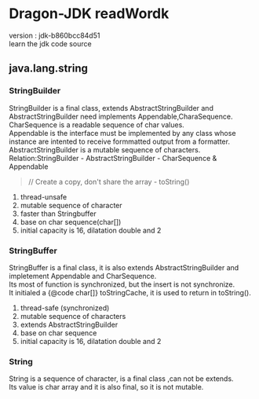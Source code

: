 # Dragon-JDK readWordk
version : jdk-b860bcc84d51  
learn the jdk code source

## java.lang.string
### StringBuilder
StringBuilder is a final class, extends AbstractStringBuilder and AbstractStringBuilder need implements Appendable,CharaSequence.  
CharSequence is a readable sequence of char values.  
Appendable is the interface must be implemented by any class 
whose instance are intented to receive formmatted output from a formatter.  
AbstractStringBuilder is a mutable sequence of characters.
Relation:StringBuilder - AbstractStringBuilder - CharSequence & Appendable
> // Create a copy, don't share the array - toString()
1. thread-unsafe
2. mutable sequence of character
3. faster than Stringbuffer
4. base on char sequence(char[])
5. initial capacity is 16, dilatation double and 2

### StringBuffer
StringBuffer is a final class, 
it is also extends AbstractStringBuilder and impletement Appendable and CharSequence.  
Its most of function is synchronized, but the insert is not synchronize.  
It initialed a {@code char[]} toStringCache, it is used to return in toString().  
1. thread-safe (synchronized)
2. mutable sequence of characters
3. extends AbstractStringBuilder
4. base on char sequence 
5. initial capacity is 16, dilatation double and 2

### String 
String is a sequence of character, is a final class ,can not be extends.  
Its value is char array and it is also final, so it is not mutable.